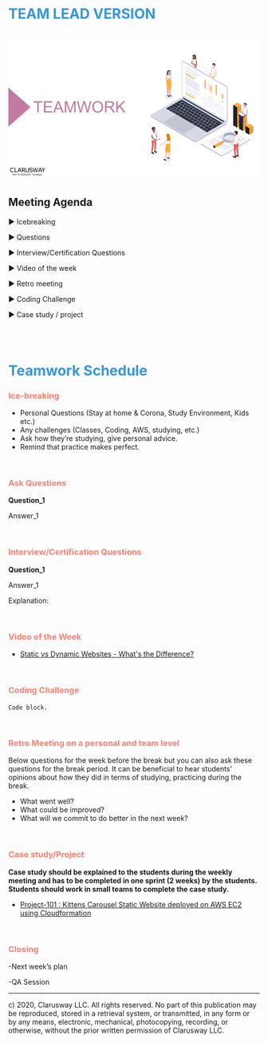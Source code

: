 <h1><strong><span style="color: #3498DB;">TEAM LEAD VERSION</strong></span>

![logo](teamwork_logo.png)

## **Meeting Agenda**

<span class="c16 c30">▶ </span><span
class="c42 c82">Icebreaking</span><span class="c16 c23"> </span>

<span class="c16 c30">▶ </span><span
class="c42 c82">Questions</span><span class="c46 c42 c48"> </span>

<span class="c16 c30">▶ </span><span
class="c46 c48 c42">Interview/Certification Questions</span>

<span class="c16 c30">▶ </span><span class="c23 c16">Video of the
week</span>

<span class="c16 c30">▶ </span><span class="c23 c16">Retro
meeting</span>

<span class="c30">▶ </span><span class="c46 c48 c42">Coding Challenge
</span>

<span class="c30">▶ </span><span class="c46 c48 c42">Case study /
project</span>


<br>
<br>



<h1><strong><span style="color: #3498DB;">Teamwork Schedule</strong></h1></span>


<h3><strong><span style="color: #FA8072;">Ice-breaking</strong></h3></span> 


- Personal Questions (Stay at home & Corona, Study Environment, Kids etc.) 
- Any challenges (Classes, Coding, AWS, studying, etc.) 
- Ask how they’re studying, give personal advice. 
- Remind that practice makes perfect. 

<br>


<h3><strong><span style="color: #FA8072;">Ask Questions</strong></h3></span>

**Question_1** 

Answer_1

<br>

<strong><h3><span style="color: #FA8072;">Interview/Certification Questions</strong></h3></span>

**Question_1** 

Answer_1

Explanation:

<br>

 <strong><h3><span style="color: #FA8072;">Video of the Week</strong></h3></span>


- [Static vs Dynamic Websites - What's the Difference?](https://www.youtube.com/watch?v=_wFJj94kSTU)


<br>

<strong><h3><span style="color: #FA8072;">Coding  Challenge</strong></h3></span>


<pre><code>Code block.
</code></pre>

<br>

<strong><h3><span style="color: #FA8072;">Retro Meeting on a personal and team level</strong></h3></span>

Below questions for the week before the break but you can also ask these questions for the break period. It can be beneficial to hear students' opinions about how they did in terms of studying, practicing during the break.

- What went well? 
- What could be improved? 
- What will we commit to do better in the next week? 

<br>

<strong><h3><span style="color: #FA8072;">Case study/Project</strong></h3></span>

**Case study should be explained to the students during the weekly meeting and has to be completed in one sprint (2 weeks) by the students. Students should work in small teams to complete the case study.**

- [Project-101 : Kittens Carousel Static Website deployed on AWS EC2 using Cloudformation](https://github.com/clarusway/clarusway-aws-devops-pro-3-20/tree/master/aws/projects/101-kittens-carousel-static-website-ec2)

<br>



<strong><h3><span style="color: #FA8072;">Closing</strong></h3></span>

-Next week’s plan

-QA Session 

<hr>

<a name="myfootnote1"></a> c) 2020, Clarusway LLC. All rights reserved. No part of this publication may be reproduced, stored in a retrieval system, or transmitted, in any form or by any means, electronic, mechanical, photocopying, recording, or otherwise, without the prior written permission of Clarusway LLC.
 

